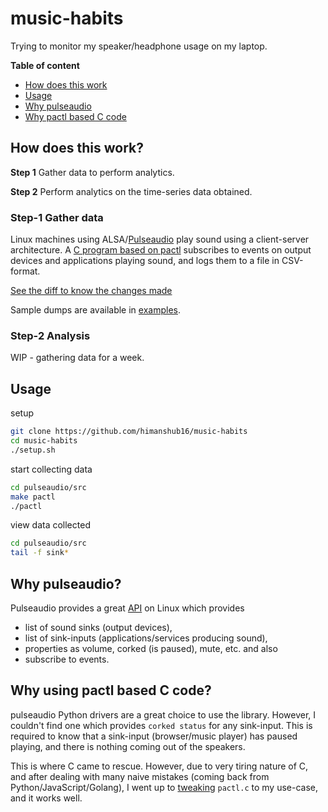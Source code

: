 # music-habits

Trying to monitor my speaker/headphone usage on my laptop.

**Table of content**
* [How does this work](#how-does-this-work)
* [Usage](#usage)
* [Why pulseaudio](#why-pulseaudio)
* [Why pactl based C code](#why-using-pactl-based-c-code)

## How does this work?
**Step 1** Gather data to perform analytics.

**Step 2** Perform analytics on the time-series data obtained.

### Step-1 Gather data
Linux machines using ALSA/[Pulseaudio](https://www.freedesktop.org/wiki/Software/PulseAudio/) play sound using a client-server architecture.
A [C program based on pactl](pactl.c) subscribes to events on output devices and applications playing sound, and logs them to a file in CSV-format.

[See the diff to know the changes made](https://github.com/himanshub16/music-habits/commit/598648e7ac7f047131a623b3b60231799b3adf85#diff-3e6480237f62687e7fb6155633276902)

Sample dumps are available in [examples](examples).

### Step-2 Analysis
WIP - gathering data for a week.

## Usage
setup 
```bash
git clone https://github.com/himanshub16/music-habits
cd music-habits
./setup.sh
```

start collecting data
```bash
cd pulseaudio/src
make pactl
./pactl
```

view data collected
```bash
cd pulseaudio/src
tail -f sink*
```

## Why pulseaudio?
Pulseaudio provides a great [API](https://freedesktop.org/software/pulseaudio/doxygen/index.html) on Linux which provides
* list of sound sinks (output devices),
* list of sink-inputs (applications/services producing sound),
* properties as volume, corked (is paused), mute, etc. and also
* subscribe to events.

## Why using pactl based C code?
pulseaudio Python drivers are a great choice to use the library. However, I couldn't find one which provides `corked status` for any sink-input. This is required to know that a sink-input (browser/music player) has paused playing, and there is nothing coming out of the speakers.

This is where C came to rescue. However, due to very tiring nature of C, and after dealing with many naive mistakes (coming back from Python/JavaScript/Golang), I went up to [tweaking](https://github.com/himanshub16/music-habits/commit/598648e7ac7f047131a623b3b60231799b3adf85#diff-3e6480237f62687e7fb6155633276902) `pactl.c` to my use-case, and it works well.

